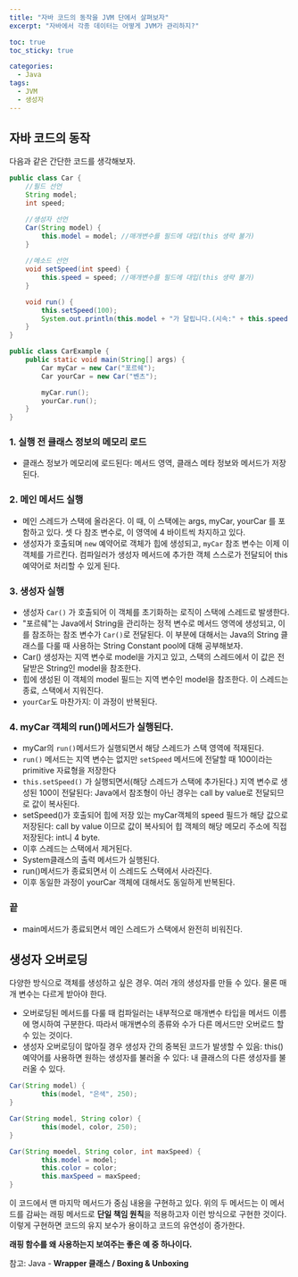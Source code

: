```yaml
---
title: "자바 코드의 동작을 JVM 단에서 살펴보자"
excerpt: "자바에서 각종 데이터는 어떻게 JVM가 관리하지?"

toc: true
toc_sticky: true

categories:
  - Java
tags:
  - JVM
  - 생성자
---
```

## 자바 코드의 동작

다음과 같은 간단한 코드를 생각해보자.

```java
public class Car {
	//필드 선언
	String model;
	int speed;

	//생성자 선언
	Car(String model) {
		this.model = model; //매개변수를 필드에 대입(this 생략 불가)
	}
	
	//메소드 선언
	void setSpeed(int speed) {
		this.speed = speed; //매개변수를 필드에 대입(this 생략 불가)
	}

	void run() {
		this.setSpeed(100);
		System.out.println(this.model + "가 달립니다.(시속:" + this.speed + "km/h)");
	}
}
```

```java
public class CarExample {
	public static void main(String[] args) {
		Car myCar = new Car("포르쉐");
		Car yourCar = new Car("벤츠");

		myCar.run();
		yourCar.run();
	}
}
```

### 1. 실행 전 클래스 정보의 메모리 로드
- 클래스 정보가 메모리에 로드된다: 메서드 영역, 클래스 메타 정보와 메서드가 저장된다.

### 2. 메인 메서드 실행 

- 메인 스레드가 스택에 올라온다. 이 때, 이 스택에는 args, myCar, yourCar 를 포함하고 있다. 셋 다 참조 변수로, 이 영역에 4 바이트씩 차지하고 있다.
- 생성자가 호출되며 `new` 예약어로 객체가 힙에 생성되고, `myCar` 참조 변수는 이제 이 객체를 가르킨다. 컴파일러가 생성자 메서드에 추가한 객체 스스로가 전달되어 this 예약어로 처리할 수 있게 된다.

### 3. 생성자 실행

- 생성자 `Car()` 가 호출되어 이 객체를 초기화하는 로직이 스택에 스레드로 발생한다.
- "포르쉐"는 Java에서 String을 관리하는 정적 변수로 메서드 영역에 생성되고, 이를 참조하는 참조 변수가 `Car()`로 전달된다. 이 부분에 대해서는 Java의 String 클래스를 다룰 때 사용하는 String Constant pool에 대해 공부해보자.
- Car() 생성자는 지역 변수로 model을 가지고 있고, 스택의 스레드에서 이 값은 전달받은 String인 model을 참조한다.
- 힙에 생성된 이 객체의 model 필드는 지역 변수인 model을 참조한다. 이 스레드는 종료, 스택에서 지워진다.
- `yourCar`도 마찬가지: 이 과정이 반복된다.

### 4. myCar 객체의 run()메서드가 실행된다.

-  myCar의 `run()`메서드가 실행되면서 해당 스레드가 스택 영역에 적재된다.
- `run()` 메서드는 지역 변수는 없지만 `setSpeed` 메서드에 전달할 때 100이라는 primitive 자료형을 저장한다
-  `this.setSpeed()` 가 실행되면서(해당 스레드가 스택에 추가된다.) 지역 변수로 생성된 100이 전달된다: Java에서 참조형이 아닌 경우는 call by value로 전달되므로 값이 복사된다.
- setSpeed()가 호출되어 힙에 저장 있는 myCar객체의 speed 필드가 해당 값으로 저장된다: call by value 이므로 값이 복사되어 힙 객체의 해당 메모리 주소에 직접 저장된다: int니 4 byte.
- 이후 스레드는 스택에서 제거된다.
- System클래스의 출력 메서드가 실행된다.
- run()메서드가 종료되면서 이 스레드도 스택에서 사라진다.
- 이후 동일한 과정이 yourCar 객체에 대해서도 동일하게 반복된다.

### 끝
- main메서드가 종료되면서 메인 스레드가 스택에서 완전히 비워진다.

## 생성자 오버로딩

다양한 방식으로 객체를 생성하고 싶은 경우. 여러 개의 생성자를 만들 수 있다. 물론 매개 변수는 다르게 받아야 한다.

- 오버로딩된 메서드를 다룰 때 컴파일러는 내부적으로 매개변수 타입을 메서드 이름에 명시하여 구분한다. 따라서 매개변수의 종류와 수가 다른 메서드만 오버로드 할 수 있는 것이다.
- 생성자 오버로딩이 많아질 경우 생성자 간의 중복된 코드가 발생할 수 있음: this() 예약어를 사용하면 원하는 생성자를 불러올 수 있다: 내 클래스의 다른 생성자를 불러올 수 있다.

```java
Car(String model) {
		this(model, "은색", 250);
}

Car(String model, String color) {
		this(model, color, 250);
}

Car(String moedel, String color, int maxSpeed) {
		this.model = model;
		this.color = color;
		this.maxSpeed = maxSpeed;
}
```

이 코드에서 맨 마지막 메서드가 중심 내용을 구현하고 있다. 위의 두 메서드는 이 메서드를 감싸는 래핑 메서드로 **단일 책임 원칙**을 적용하고자 이런 방식으로 구현한 것이다. 이렇게 구현하면 코드의 유지 보수가 용이하고 코드의 유연성이 증가한다.

**래핑 함수를 왜 사용하는지 보여주는 좋은 예 중 하나이다.**

참고: Java - **Wrapper 클래스 / Boxing & Unboxing**